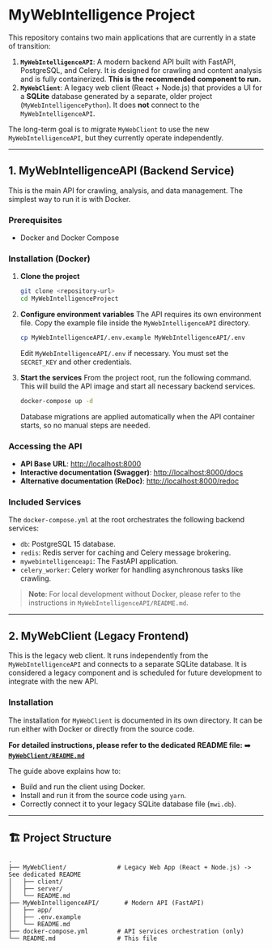 # MyWebIntelligence Project

This repository contains two main applications that are currently in a state of transition:

1.  **`MyWebIntelligenceAPI`**: A modern backend API built with FastAPI, PostgreSQL, and Celery. It is designed for crawling and content analysis and is fully containerized. **This is the recommended component to run.**
2.  **`MyWebClient`**: A legacy web client (React + Node.js) that provides a UI for a **SQLite** database generated by a separate, older project (`MyWebIntelligencePython`). It does **not** connect to the `MyWebIntelligenceAPI`.

The long-term goal is to migrate `MyWebClient` to use the new `MyWebIntelligenceAPI`, but they currently operate independently.

---

## 1. MyWebIntelligenceAPI (Backend Service)

This is the main API for crawling, analysis, and data management. The simplest way to run it is with Docker.

### Prerequisites

*   Docker and Docker Compose

### Installation (Docker)

1.  **Clone the project**
    ```bash
    git clone <repository-url>
    cd MyWebIntelligenceProject
    ```

2.  **Configure environment variables**
    The API requires its own environment file. Copy the example file inside the `MyWebIntelligenceAPI` directory.

    ```bash
    cp MyWebIntelligenceAPI/.env.example MyWebIntelligenceAPI/.env
    ```
    Edit `MyWebIntelligenceAPI/.env` if necessary. You must set the `SECRET_KEY` and other credentials.

3.  **Start the services**
    From the project root, run the following command. This will build the API image and start all necessary backend services.

    ```bash
    docker-compose up -d
    ```
    Database migrations are applied automatically when the API container starts, so no manual steps are needed.

### Accessing the API

*   **API Base URL**: [http://localhost:8000](http://localhost:8000)
*   **Interactive documentation (Swagger)**: [http://localhost:8000/docs](http://localhost:8000/docs)
*   **Alternative documentation (ReDoc)**: [http://localhost:8000/redoc](http://localhost:8000/redoc)

### Included Services

The `docker-compose.yml` at the root orchestrates the following backend services:

*   `db`: PostgreSQL 15 database.
*   `redis`: Redis server for caching and Celery message brokering.
*   `mywebintelligenceapi`: The FastAPI application.
*   `celery_worker`: Celery worker for handling asynchronous tasks like crawling.

> **Note**: For local development without Docker, please refer to the instructions in `MyWebIntelligenceAPI/README.md`.

---

## 2. MyWebClient (Legacy Frontend)

This is the legacy web client. It runs independently from the `MyWebIntelligenceAPI` and connects to a separate SQLite database. It is considered a legacy component and is scheduled for future development to integrate with the new API.

### Installation

The installation for `MyWebClient` is documented in its own directory. It can be run either with Docker or directly from the source code.

**For detailed instructions, please refer to the dedicated README file:**
➡️ **[`MyWebClient/README.md`](./MyWebClient/README.md)**

The guide above explains how to:
*   Build and run the client using Docker.
*   Install and run it from the source code using `yarn`.
*   Correctly connect it to your legacy SQLite database file (`mwi.db`).

---

## 🏗️ Project Structure

```
.
├── MyWebClient/              # Legacy Web App (React + Node.js) -> See dedicated README
│   ├── client/
│   ├── server/
│   └── README.md
├── MyWebIntelligenceAPI/       # Modern API (FastAPI)
│   ├── app/
│   ├── .env.example
│   └── README.md
├── docker-compose.yml        # API services orchestration (only)
└── README.md                 # This file
```
